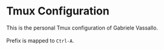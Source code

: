 # Tmux Configuration 

This is the personal Tmux configuration of Gabriele Vassallo. 
<br> 
<br> 
Prefix is mapped to `Ctrl-A`. 




